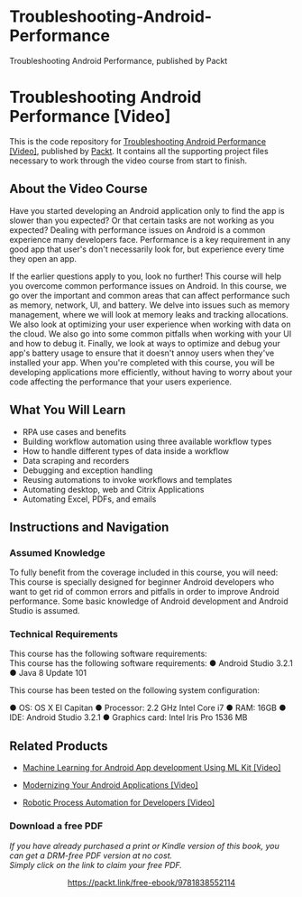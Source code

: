 # Troubleshooting-Android-Performance
Troubleshooting Android Performance, published by Packt
# Troubleshooting Android Performance [Video]
This is the code repository for [Troubleshooting Android Performance [Video]](https://www.packtpub.com/web-development/troubleshooting-android-performance-video?utm_source=github&utm_medium=repository&utm_campaign=9781838552114), published by [Packt](https://www.packtpub.com/?utm_source=github). It contains all the supporting project files necessary to work through the video course from start to finish.
## About the Video Course
Have you started developing an Android application only to find the app is slower than you expected? Or that certain tasks are not working as you expected? Dealing with performance issues on Android is a common experience many developers face. Performance is a key requirement in any good app that user's don't necessarily look for, but experience every time they open an app.

If the earlier questions apply to you, look no further! This course will help you overcome common performance issues on Android. In this course, we go over the important and common areas that can affect performance such as memory, network, UI, and battery. We delve into issues such as memory management, where we will look at memory leaks and tracking allocations. We also look at optimizing your user experience when working with data on the cloud. We also go into some common pitfalls when working with your UI and how to debug it. Finally, we look at ways to optimize and debug your app's battery usage to ensure that it doesn't annoy users when they've installed your app.
When you're completed with this course, you will be developing applications more efficiently, without having to worry about your code affecting the performance that your users experience.


<H2>What You Will Learn</H2>
<DIV class=book-info-will-learn-text>
<UL>
<LI>RPA use cases and benefits 
<LI>Building workflow automation using three available workflow types 
<LI>How to handle different types of data inside a workflow 
<LI>Data scraping and recorders 
<LI>Debugging and exception handling 
<LI>Reusing automations to invoke workflows and templates 
<LI>Automating desktop, web and Citrix Applications 
<LI>Automating Excel, PDFs, and emails </LI></UL></DIV>

## Instructions and Navigation
### Assumed Knowledge
To fully benefit from the coverage included in this course, you will need:<br/>
This course is specially designed for beginner Android developers who want to get rid of common errors and pitfalls in order to improve Android performance. Some basic knowledge of Android development and Android Studio is assumed.
### Technical Requirements
This course has the following software requirements:<br/>
This course has the following software requirements:
● Android Studio 3.2.1
● Java 8 Update 101

This course has been tested on the following system configuration:

● OS: OS X El Capitan
● Processor: 2.2 GHz Intel Core i7
● RAM: 16GB 
● IDE: Android Studio 3.2.1
● Graphics card: Intel Iris Pro 1536 MB


## Related Products
* [Machine Learning for Android App development Using ML Kit [Video]](https://www.packtpub.com/application-development/machine-learning-android-app-development-using-ml-kit-video?utm_source=github&utm_medium=repository&utm_campaign=9781789539875)

* [Modernizing Your Android Applications [Video]](https://www.packtpub.com/application-development/modernizing-your-android-applications-video?utm_source=github&utm_medium=repository&utm_campaign=9781789950502)

* [Robotic Process Automation for Developers [Video]](https://www.packtpub.com/business/robotic-process-automation-developers-video?utm_source=github&utm_medium=repository&utm_campaign=9781789139488)

### Download a free PDF

 <i>If you have already purchased a print or Kindle version of this book, you can get a DRM-free PDF version at no cost.<br>Simply click on the link to claim your free PDF.</i>
<p align="center"> <a href="https://packt.link/free-ebook/9781838552114">https://packt.link/free-ebook/9781838552114 </a> </p>